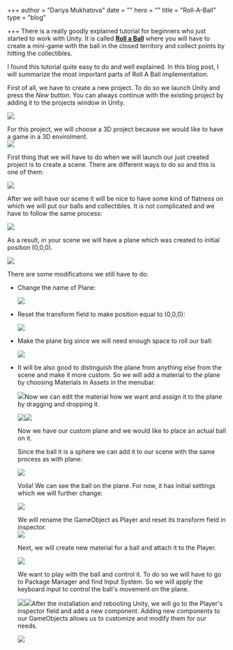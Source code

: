 +++
author = "Dariya Mukhatova"
date = ""
hero = ""
title = "Roll-A-Ball"
type = "blog"

+++
There is a really goodly explained tutorial for beginners who just started to work with Unity. It is called [**Roll a Ball**](https://learn.unity.com/project/roll-a-ball) where you will have to create a mini-game with the ball in the closed territory and collect points by hitting the collectibles.

I found this tutorial quite easy to do and well explained. In this blog post, I will summarize the most important parts of Roll A Ball implementation.

First of all, we have to create a new project. To do so we launch Unity and press the _New_ button. You can always continue with the existing project by adding it to the projects window in Unity.

![](/images/screenshot-2022-02-27-134851.png)

For this project, we will choose a 3D project because we would like to have a game in a 3D envirolment.  
![](/images/screenshot-2022-02-27-135158.png)

First thing that we will have to do when we will launch our just created project is to create a scene. There are different ways to do so and this is one of them:

![](/images/screenshot-2022-02-27-135615.png)

After we will have our scene it will be nice to have some kind of flatness on which we will put our balls and collectibles. It is not complicated and we have to follow the same process:

![](/images/5.png)

As a result, in your scene we will have a plane which was created to initial position (0,0,0).

![](/images/6.png)

There are some modifications we still have to do:

* Change the name of Plane:

  ![](/images/7.png)
* Reset the transform field to make position equal to (0,0,0):

  ![](/images/7-5.png)
* Make the plane big since we will need enough space to roll our ball:

  ![](/images/8.png)
* It will be also good to distinguish the plane from anything else from the scene and make it more custom. So we will add a material to the plane by choosing Materials in Assets in the menubar.

  ![](/images/10d.png)Now we can edit the material how we want and assign it to the plane by dragging and dropping it.

  ![](/images/11.png)![](/images/12.png)

  Now we have our custom plane and we would like to place an actual ball on it.

  Since the ball it is a sphere we can add it to our scene with the same process as with plane:

  ![](/images/13.png)

  Voila! We can see the ball on the plane. For now, it has initial settings which we will further change:

  ![](/images/15.png)

  We will rename the GameObject as Player and reset its transform field in inspector.  
  ![](/images/14.png)

  Next, we will create new material for a ball and attach it to the Player.

  ![](/images/16.png)

  We want to play with the ball and control it. To do so we will have to go to Package Manager and find Input System. So we will apply the keyboard input to control the ball's movement on the plane. 

  ![](/images/16-5.png)![](/images/17.png)After the installation and rebooting Unity, we will go to the Player's inspector field and add a new component. Adding new components to our GameObjects allows us to customize and modify them for our needs. 

  ![](/images/18.png)
